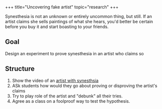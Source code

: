 +++
title="Uncovering fake artist"
topic="research"
+++

Synesthesia is not an unknown or entirely uncommon thing, but still. If an artist claims she sells paintings of what she hears, you'd better be certain before you buy it and start boasting to your friends.

## Goal
Design an experiment to prove synesthesia in an artist who claims so

## Structure

1. Show the video of an [artist with synesthsia](https://www.youtube.com/watch?v=zbh7tAnwLCY)
2. ASk students how would they go about proving or disproving the artist's claims
3. Try to play role of the artist and "debunk" all their tries.
4. Agree as a class on a foolproof way to test the hypothesis.

## 